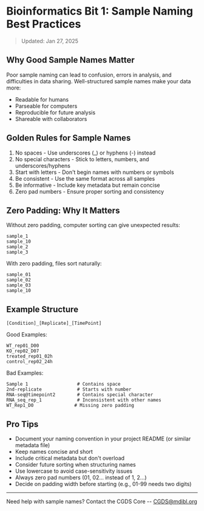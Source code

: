 # Bioinformatics Bit 1: Sample Naming Best Practices
> Updated: Jan 27, 2025

## **Why Good Sample Names Matter**

Poor sample naming can lead to confusion, errors in analysis, and difficulties in data sharing. Well-structured sample names make your data more:

- Readable for humans
- Parseable for computers
- Reproducible for future analysis
- Shareable with collaborators

## **Golden Rules for Sample Names**

1. No spaces - Use underscores (_) or hyphens (-) instead
2. No special characters - Stick to letters, numbers, and underscores/hyphens
3. Start with letters - Don't begin names with numbers or symbols
4. Be consistent - Use the same format across all samples
5. Be informative - Include key metadata but remain concise
6. Zero pad numbers - Ensure proper sorting and consistency

## **Zero Padding: Why It Matters**

Without zero padding, computer sorting can give unexpected results:
```
sample_1
sample_10
sample_2
sample_3
```
With zero padding, files sort naturally:
```
sample_01
sample_02
sample_03
sample_10
```
## **Example Structure**
```
[Condition]_[Replicate]_[TimePoint]
```
Good Examples:

```
WT_rep01_D00
KO_rep02_D07
treated_rep01_02h
control_rep02_24h
```
Bad Examples:
```
Sample 1                  # Contains space
2nd-replicate             # Starts with number
RNA-seq@timepoint2        # Contains special character
RNA_seq_rep_1             # Inconsistent with other names
WT_Rep1_D0               # Missing zero padding
```
## **Pro Tips**

- Document your naming convention in your project README (or similar metadata file)
- Keep names concise and short
- Include critical metadata but don't overload
- Consider future sorting when structuring names
- Use lowercase to avoid case-sensitivity issues
- Always zero pad numbers (01, 02... instead of 1, 2...)
- Decide on padding width before starting (e.g., 01-99 needs two digits)

---

Need help with sample names? Contact the CGDS Core -- CGDS@mdibl.org